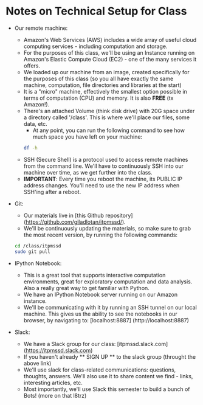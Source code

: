 # Notes on Technical Setup for Class

- Our remote machine:
    - Amazon's Web Services (AWS) includes a wide array of useful cloud computing services - including computation and storage.
    - For the purposes of this class, we'll be using an Instance running on Amazon's Elastic Compute Cloud (EC2) - one of the many services it offers.
    - We loaded up our machine from an image, created specifically for the purposes of this class (so you all have exactly the same machine, computation, file directories and libraries at the start)
    - It is a "micro" machine, effectively the smallest option possible in terms of computation (CPU) and memory. It is also **FREE** (tx Amazon!).
    - There's an attached Volume (think disk drive) with 20G space under a directory called '/class'. This is where we'll place our files, some data, etc.
        - At any point, you can run the following command to see how much space you have left on your machine:
        ```sh
        df -h
        ```
    - SSH (Secure Shell) is a protocol used to access remote machines from the command line. We'll have to continuously SSH into our machine over time, as we get further into the class.
    - **IMPORTANT**: Every time you reboot the machine, its PUBLIC IP address changes. You'll need to use the new IP address when SSH'ing after a reboot.

- Git: 
    - Our materials live in [this Github repository] (https://github.com/giladlotan/itpmssd/).
    - We'll be continuously updating the materials, so make sure to grab the most recent version, by running the following commands:
    ```sh
    cd /class/itpmssd
    sudo git pull
    ```
    
- IPython Notebook: 
    - This is a great tool that supports interactive computation environments, great for exploratory computation and data analysis. Also a really great way to get familiar with Python.
    - We have an IPython Notebook server running on our Amazon instance.
    - We'll be communicating with it by running an SSH tunnel on our local machine. This gives us the ability to see the notebooks in our browser, by navigating to: [localhost:8887] (http://localhost:8887)
    
- Slack:
    - We have a Slack group for our class: [itpmssd.slack.com] (https://itpmssd.slack.com)
    - If you haven't already ** SIGN UP ** to the slack group (throught the above link)
    - We'll use slack for class-related communications: questions, thoughts, answers. We'll also use it to share content we find - links, interesting articles, etc. 
    - Most importantly, we'll use Slack this semester to build a bunch of Bots! (more on that l8trz)



